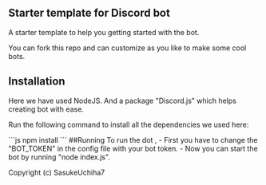 ## Starter template for Discord bot
A starter template to help you getting started with the bot.
<p>You can fork this repo and can customize as you like to make some cool bots.</p>

## Installation
Here we have used NodeJS. And a package "Discord.js" which helps creating bot with ease.
<p>Run the following command to install all the dependencies we used here:</p>
```js
npm install
```
##Running
To run the dot ,
- First you have to change the "BOT_TOKEN" in the config file with your bot token.
- Now you can start the bot by running "node index.js".


Copyright (c) SasukeUchiha7 
